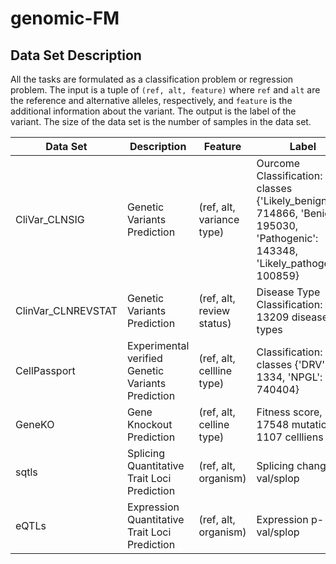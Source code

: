 # genomic-FM


## Data Set Description
<!-- A table -->
All the tasks are formulated as a classification problem or regression problem. The input is a tuple of `(ref, alt, feature)` where `ref` and `alt` are the reference and alternative alleles, respectively, and `feature` is the additional information about the variant. The output is the label of the variant. The size of the data set is the number of samples in the data set.

| Data Set     | Description                                          | Feature                | Label                             | Size   |
|--------------|------------------------------------------------------|------------------------|-----------------------------------|--------|
| CliVar_CLNSIG       | Genetic Variants Prediction                          | (ref, alt, variance type) | Ourcome Classification: 4 classes   {'Likely_benign': 714866, 'Benign': 195030, 'Pathogenic': 143348, 'Likely_pathogenic': 100859}    | 1,154,103    |
| ClinVar_CLNREVSTAT  | Genetic Variants Prediction                          | (ref, alt, review status) | Disease Type Classification: 13209 diseases types  | 1,739,691    |
| CellPassport | Experimental verified Genetic Variants Prediction    | (ref, alt, cellline type) | Classification: 2 classes {'DRV': 1334, 'NPGL': 740404} | 741738 |
| GeneKO       | Gene Knockout Prediction                             | (ref, alt, celline type) | Fitness score, 17548 mutations in 1107 cellliens             | 17548*1107 =  19,425,636   |
| sqtls        | Splicing Quantitative Trait Loci Prediction          | (ref, alt, organism) | Splicing change/p-val/splop      |  618,932 mutations    |
| eQTLs        | Expression Quantitative Trait Loci Prediction        | (ref, alt, organism) | Expression p-val/splop           | 1,207,976    |
